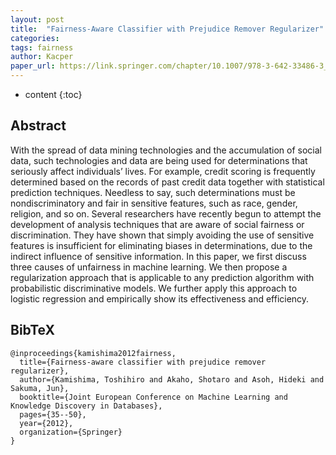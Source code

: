 ```yaml
---
layout: post
title:  "Fairness-Aware Classifier with Prejudice Remover Regularizer"
categories:
tags: fairness
author: Kacper
paper_url: https://link.springer.com/chapter/10.1007/978-3-642-33486-3_3
---
```


* content
{:toc}

## Abstract ##
With the spread of data mining technologies and the accumulation of social data, such technologies and data are being used for determinations that seriously affect individuals’ lives. For example, credit scoring is frequently determined based on the records of past credit data together with statistical prediction techniques. Needless to say, such determinations must be nondiscriminatory and fair in sensitive features, such as race, gender, religion, and so on. Several researchers have recently begun to attempt the development of analysis techniques that are aware of social fairness or discrimination. They have shown that simply avoiding the use of sensitive features is insufficient for eliminating biases in determinations, due to the indirect influence of sensitive information. In this paper, we first discuss three causes of unfairness in machine learning. We then propose a regularization approach that is applicable to any prediction algorithm with probabilistic discriminative models. We further apply this approach to logistic regression and empirically show its effectiveness and efficiency.<!--more-->

## BibTeX ##
```
@inproceedings{kamishima2012fairness,
  title={Fairness-aware classifier with prejudice remover regularizer},
  author={Kamishima, Toshihiro and Akaho, Shotaro and Asoh, Hideki and Sakuma, Jun},
  booktitle={Joint European Conference on Machine Learning and Knowledge Discovery in Databases},
  pages={35--50},
  year={2012},
  organization={Springer}
}
```
